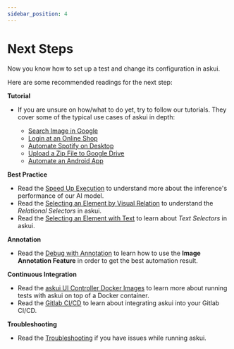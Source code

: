 ```yaml
---
sidebar_position: 4
---
```



# Next Steps

Now you know how to set up a test and change its configuration in askui.

Here are some recommended readings for the next step:

**Tutorial**
- If you are unsure on how/what to do yet, try to follow our tutorials. They cover some of the typical use cases of askui in depth:

    - [Search Image in Google](../06-Tutorials/google-cat-search.md)
    - [Login at an Online Shop](../06-Tutorials/shop-demo.md)
    - [Automate Spotify on Desktop](../06-Tutorials/spotify-tutorial.md)
    - [Upload a Zip File to Google Drive](../06-Tutorials/zip-images-upload-googledrive-windows.md)
    - [Automate an Android App](../06-Tutorials/android-search-in-browser.md)

**Best Practice**
- Read the [Speed Up Execution](../03-Best%20Practice/speed_up_execution.md) to understand more about the inference's performance of our AI model.
- Read the [Selecting an Element by Visual Relation](../03-Best%20Practice/selecting-by-visual-relation.md) to understand the *Relational Selectors* in askui.
- Read the [Selecting an Element with Text](../03-Best%20Practice/selecting-with-text.md) to learn about *Text Selectors* in askui.

**Annotation**
- Read the [Debug with Annotation](../05-Tooling/annotation.md) to learn how to use the **Image Annotation Feature** in order to get the best automation result.

**Continuous Integration**
- Read the [askui UI Controller Docker Images](../04-Continuous%20Integration/askui-ui-controller-docker-images.md) to learn more about running tests with askui on top of a Docker container.
- Read the [Gitlab CI/CD](../04-Continuous%20Integration/gitlab-ci.md) to learn about integrating askui into your Gitlab CI/CD.

**Troubleshooting**
- Read the [Troubleshooting](../07-Troubleshooting/index.md) if you have issues while running askui.